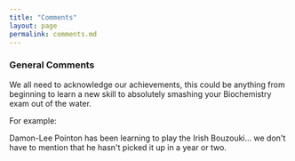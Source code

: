 ```yaml
---
title: "Comments"
layout: page
permalink: comments.md
---
```


### General Comments

We all need to acknowledge our achievements, this could be anything
from beginning to learn a new skill to absolutely smashing your
Biochemistry exam out of the water.

For example:

Damon-Lee Pointon has been learning to play the Irish Bouzouki... 
we don't have to mention that he hasn't picked it up in a year or two. 
